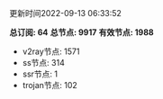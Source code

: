 更新时间2022-09-13 06:33:52

**总订阅: 64**
**总节点: 9917**
**有效节点: 1988**
- v2ray节点: 1571
- ss节点: 314
- ssr节点: 1
- trojan节点: 102
